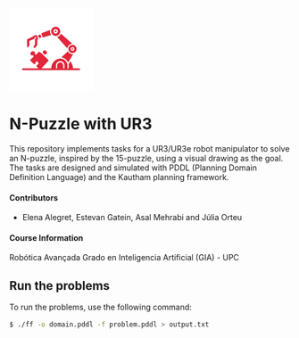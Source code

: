 <img src="images/logo.png" alt="N-Puzzle logo" width="150">

# N-Puzzle with UR3
This repository implements tasks for a UR3/UR3e robot manipulator to solve an N-puzzle, inspired by the 15-puzzle, using a visual drawing as the goal. The tasks are designed and simulated with PDDL (Planning Domain Definition Language) and the Kautham planning framework.

#### Contributors

- Elena Alegret, Estevan Gatein, Asal Mehrabi and Júlia Orteu

#### Course Information
Robótica Avançada 
Grado en Inteligencia Artificial (GIA) - UPC

## Run the problems

To run the problems, use the following command:

```bash
$ ./ff -o domain.pddl -f problem.pddl > output.txt
```

